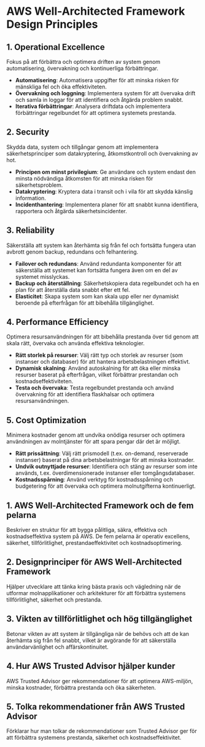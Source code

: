 # AWS Well-Architected Framework Design Principles

## 1. Operational Excellence
Fokus på att förbättra och optimera driften av system genom automatisering, övervakning och kontinuerliga förbättringar.

- **Automatisering**: Automatisera uppgifter för att minska risken för mänskliga fel och öka effektiviteten.
- **Övervakning och loggning**: Implementera system för att övervaka drift och samla in loggar för att identifiera och åtgärda problem snabbt.
- **Iterativa förbättringar**: Analysera driftdata och implementera förbättringar regelbundet för att optimera systemets prestanda.

## 2. Security
Skydda data, system och tillgångar genom att implementera säkerhetsprinciper som datakryptering, åtkomstkontroll och övervakning av hot.

- **Principen om minst privilegium**: Ge användare och system endast den minsta nödvändiga åtkomsten för att minska risken för säkerhetsproblem.
- **Datakryptering**: Kryptera data i transit och i vila för att skydda känslig information.
- **Incidenthantering**: Implementera planer för att snabbt kunna identifiera, rapportera och åtgärda säkerhetsincidenter.

## 3. Reliability
Säkerställa att system kan återhämta sig från fel och fortsätta fungera utan avbrott genom backup, redundans och felhantering.

- **Failover och redundans**: Använd redundanta komponenter för att säkerställa att systemet kan fortsätta fungera även om en del av systemet misslyckas.
- **Backup och återställning**: Säkerhetskopiera data regelbundet och ha en plan för att återställa data snabbt efter ett fel.
- **Elasticitet**: Skapa system som kan skala upp eller ner dynamiskt beroende på efterfrågan för att bibehålla tillgänglighet.

## 4. Performance Efficiency
Optimera resursanvändningen för att bibehålla prestanda över tid genom att skala rätt, övervaka och använda effektiva teknologier.

- **Rätt storlek på resurser**: Välj rätt typ och storlek av resurser (som instanser och databaser) för att hantera arbetsbelastningen effektivt.
- **Dynamisk skalning**: Använd autoskalning för att öka eller minska resurser baserat på efterfrågan, vilket förbättrar prestandan och kostnadseffektiviteten.
- **Testa och övervaka**: Testa regelbundet prestanda och använd övervakning för att identifiera flaskhalsar och optimera resursanvändningen.

## 5. Cost Optimization
Minimera kostnader genom att undvika onödiga resurser och optimera användningen av molntjänster för att spara pengar där det är möjligt.

- **Rätt prissättning**: Välj rätt prismodell (t.ex. on-demand, reserverade instanser) baserat på dina arbetsbelastningar för att minska kostnader.
- **Undvik outnyttjade resurser**: Identifiera och stäng av resurser som inte används, t.ex. överdimensionerade instanser eller tomgångsdatabaser.
- **Kostnadsspårning**: Använd verktyg för kostnadsspårning och budgetering för att övervaka och optimera molnutgifterna kontinuerligt.

## 1. AWS Well-Architected Framework och de fem pelarna
Beskriver en struktur för att bygga pålitliga, säkra, effektiva och kostnadseffektiva system på AWS. De fem pelarna är operativ excellens, säkerhet, tillförlitlighet, prestandaeffektivitet och kostnadsoptimering.

## 2. Designprinciper för AWS Well-Architected Framework
Hjälper utvecklare att tänka kring bästa praxis och vägledning när de utformar molnapplikationer och arkitekturer för att förbättra systemens tillförlitlighet, säkerhet och prestanda.

## 3. Vikten av tillförlitlighet och hög tillgänglighet
Betonar vikten av att system är tillgängliga när de behövs och att de kan återhämta sig från fel snabbt, vilket är avgörande för att säkerställa användarvänlighet och affärskontinuitet.

## 4. Hur AWS Trusted Advisor hjälper kunder
AWS Trusted Advisor ger rekommendationer för att optimera AWS-miljön, minska kostnader, förbättra prestanda och öka säkerheten.

## 5. Tolka rekommendationer från AWS Trusted Advisor
Förklarar hur man tolkar de rekommendationer som Trusted Advisor ger för att förbättra systemens prestanda, säkerhet och kostnadseffektivitet.